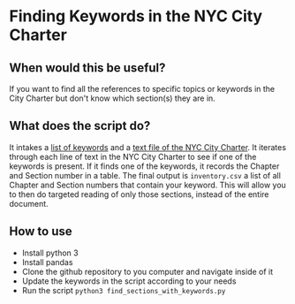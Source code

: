 # Finding Keywords in the NYC City Charter

## When would this be useful?
If you want to find all the references to specific topics or keywords in the City Charter but don't know which section(s) they are in.

## What does the script do?
It intakes a [list of keywords]() and a [text file of the NYC City Charter](). It iterates through each line of text in the NYC City Charter to see if one of the keywords is present. If it finds one of the keywords, it records the Chapter and Section number in a table. The final output is `inventory.csv` a list of all Chapter and Section numbers that contain your keyword. This will allow you to then do targeted reading of only those sections, instead of the entire document.

## How to use
- Install python 3
- Install pandas
- Clone the github repository to you computer and navigate inside of it
- Update the keywords in the script according to your needs
- Run the script `python3 find_sections_with_keywords.py`
